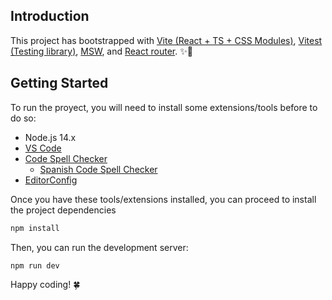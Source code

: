 ## Introduction
This project has bootstrapped with [Vite (React + TS + CSS Modules)](https://vitejs.dev/guide/features.html), [Vitest (Testing library)](https://vitest.dev), [MSW](https://mswjs.io), and [React router](https://reactrouter.com/en/main). :sparkles::purple_heart:

## Getting Started
To run the proyect, you will need to install some extensions/tools before to do so:
- Node.js 14.x
- [VS Code](https://code.visualstudio.com/download)
- [Code Spell Checker](https://marketplace.visualstudio.com/items?itemName=streetsidesoftware.code-spell-checker)
  - [Spanish Code Spell Checker](https://marketplace.visualstudio.com/items?itemName=streetsidesoftware.code-spell-checker-spanish)
- [EditorConfig](https://marketplace.visualstudio.com/items?itemName=EditorConfig.EditorConfig)

Once you have these tools/extensions installed, you can proceed to install the project dependencies

``` bash
npm install
```

Then, you can run the development server:

``` bash
npm run dev
```

Happy coding! :four_leaf_clover:
